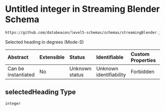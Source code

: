 # Untitled integer in Streaming Blender Schema

```txt
https://github.com/databeacon/level5-schemas/schemas/streamingBlender.json#/properties/flights/properties/selectedHeading
```

Selected heading in degrees (Mode-S)

| Abstract            | Extensible | Status         | Identifiable            | Custom Properties | Additional Properties | Access Restrictions | Defined In                                                                 |
| :------------------ | :--------- | :------------- | :---------------------- | :---------------- | :-------------------- | :------------------ | :------------------------------------------------------------------------- |
| Can be instantiated | No         | Unknown status | Unknown identifiability | Forbidden         | Allowed               | none                | [blender.schema.json\*](../out/blender.schema.json "open original schema") |

## selectedHeading Type

`integer`
